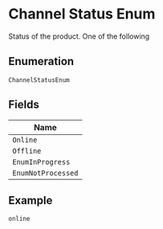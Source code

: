 
# Channel Status Enum

Status of the product. One of the following

## Enumeration

`ChannelStatusEnum`

## Fields

| Name |
|  --- |
| `Online` |
| `Offline` |
| `EnumInProgress` |
| `EnumNotProcessed` |

## Example

```
online
```

